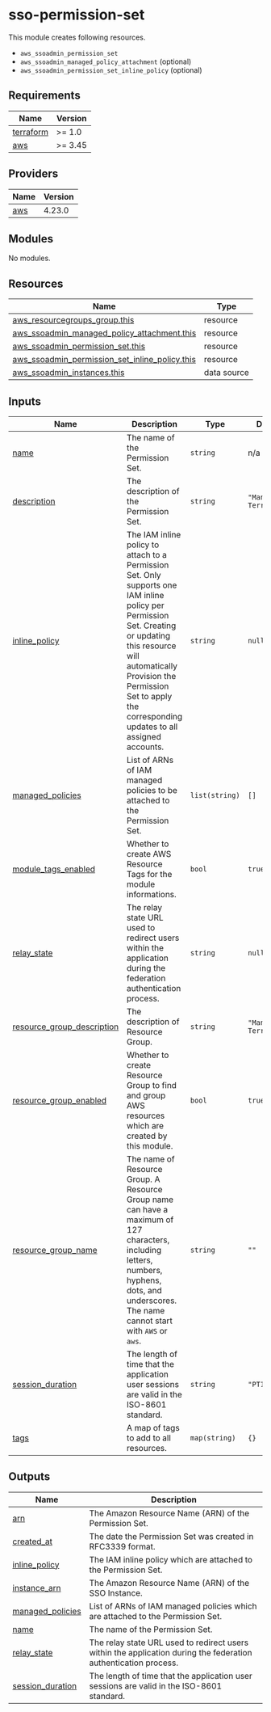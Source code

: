 # sso-permission-set

This module creates following resources.

- `aws_ssoadmin_permission_set`
- `aws_ssoadmin_managed_policy_attachment` (optional)
- `aws_ssoadmin_permission_set_inline_policy` (optional)

<!-- BEGINNING OF PRE-COMMIT-TERRAFORM DOCS HOOK -->
## Requirements

| Name | Version |
|------|---------|
| <a name="requirement_terraform"></a> [terraform](#requirement\_terraform) | >= 1.0 |
| <a name="requirement_aws"></a> [aws](#requirement\_aws) | >= 3.45 |

## Providers

| Name | Version |
|------|---------|
| <a name="provider_aws"></a> [aws](#provider\_aws) | 4.23.0 |

## Modules

No modules.

## Resources

| Name | Type |
|------|------|
| [aws_resourcegroups_group.this](https://registry.terraform.io/providers/hashicorp/aws/latest/docs/resources/resourcegroups_group) | resource |
| [aws_ssoadmin_managed_policy_attachment.this](https://registry.terraform.io/providers/hashicorp/aws/latest/docs/resources/ssoadmin_managed_policy_attachment) | resource |
| [aws_ssoadmin_permission_set.this](https://registry.terraform.io/providers/hashicorp/aws/latest/docs/resources/ssoadmin_permission_set) | resource |
| [aws_ssoadmin_permission_set_inline_policy.this](https://registry.terraform.io/providers/hashicorp/aws/latest/docs/resources/ssoadmin_permission_set_inline_policy) | resource |
| [aws_ssoadmin_instances.this](https://registry.terraform.io/providers/hashicorp/aws/latest/docs/data-sources/ssoadmin_instances) | data source |

## Inputs

| Name | Description | Type | Default | Required |
|------|-------------|------|---------|:--------:|
| <a name="input_name"></a> [name](#input\_name) | The name of the Permission Set. | `string` | n/a | yes |
| <a name="input_description"></a> [description](#input\_description) | The description of the Permission Set. | `string` | `"Managed by Terraform."` | no |
| <a name="input_inline_policy"></a> [inline\_policy](#input\_inline\_policy) | The IAM inline policy to attach to a Permission Set. Only supports one IAM inline policy per Permission Set. Creating or updating this resource will automatically Provision the Permission Set to apply the corresponding updates to all assigned accounts. | `string` | `null` | no |
| <a name="input_managed_policies"></a> [managed\_policies](#input\_managed\_policies) | List of ARNs of IAM managed policies to be attached to the Permission Set. | `list(string)` | `[]` | no |
| <a name="input_module_tags_enabled"></a> [module\_tags\_enabled](#input\_module\_tags\_enabled) | Whether to create AWS Resource Tags for the module informations. | `bool` | `true` | no |
| <a name="input_relay_state"></a> [relay\_state](#input\_relay\_state) | The relay state URL used to redirect users within the application during the federation authentication process. | `string` | `null` | no |
| <a name="input_resource_group_description"></a> [resource\_group\_description](#input\_resource\_group\_description) | The description of Resource Group. | `string` | `"Managed by Terraform."` | no |
| <a name="input_resource_group_enabled"></a> [resource\_group\_enabled](#input\_resource\_group\_enabled) | Whether to create Resource Group to find and group AWS resources which are created by this module. | `bool` | `true` | no |
| <a name="input_resource_group_name"></a> [resource\_group\_name](#input\_resource\_group\_name) | The name of Resource Group. A Resource Group name can have a maximum of 127 characters, including letters, numbers, hyphens, dots, and underscores. The name cannot start with `AWS` or `aws`. | `string` | `""` | no |
| <a name="input_session_duration"></a> [session\_duration](#input\_session\_duration) | The length of time that the application user sessions are valid in the ISO-8601 standard. | `string` | `"PT1H"` | no |
| <a name="input_tags"></a> [tags](#input\_tags) | A map of tags to add to all resources. | `map(string)` | `{}` | no |

## Outputs

| Name | Description |
|------|-------------|
| <a name="output_arn"></a> [arn](#output\_arn) | The Amazon Resource Name (ARN) of the Permission Set. |
| <a name="output_created_at"></a> [created\_at](#output\_created\_at) | The date the Permission Set was created in RFC3339 format. |
| <a name="output_inline_policy"></a> [inline\_policy](#output\_inline\_policy) | The IAM inline policy which are attached to the Permission Set. |
| <a name="output_instance_arn"></a> [instance\_arn](#output\_instance\_arn) | The Amazon Resource Name (ARN) of the SSO Instance. |
| <a name="output_managed_policies"></a> [managed\_policies](#output\_managed\_policies) | List of ARNs of IAM managed policies which are attached to the Permission Set. |
| <a name="output_name"></a> [name](#output\_name) | The name of the Permission Set. |
| <a name="output_relay_state"></a> [relay\_state](#output\_relay\_state) | The relay state URL used to redirect users within the application during the federation authentication process. |
| <a name="output_session_duration"></a> [session\_duration](#output\_session\_duration) | The length of time that the application user sessions are valid in the ISO-8601 standard. |
<!-- END OF PRE-COMMIT-TERRAFORM DOCS HOOK -->

